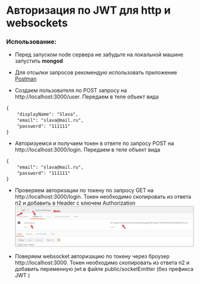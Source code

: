 # Авторизация по JWT для http и websockets


### Использование:

+ Перед запуском node сервера не забудьте на локальной машине запустить **mongod**

+ Для отсылки запросов рекомендую использовать приложение [Postman](https://www.getpostman.com/)

+ Создаем пользователя по POST запросу на http://localhost:3000/user. Передаем в теле объект вида
```
{
	"displayName": "Slava",
	"email": "slava@mail.ru",
	"password": "111111"
}
```

+ Авторизуемся и получаем токен в ответе по запросу POST на http://localhost:3000/login. Передаем в теле объект вида

```
{
	"email": "slava@mail.ru",
	"password": "111111"
}
```

+ Проверяем авторизации по токену по запросу GET на http://localhost:3000/login. 
Токен необходимо скопировать из ответа п2 и добавить в Header с ключем Authorization
![рисунок](/images/Auth_header.png)

+ Поверяем websocket авторизацию по токену через броузер http://localhost:3000. Токен необходимо скопировать из ответа п2 и добавить переменную jwt в файле public/socketEmitter
 (без префикса JWT )